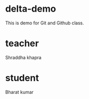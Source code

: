 # delta-demo
This is demo for Git and Github class.


# teacher
Shraddha khapra

# student
Bharat kumar